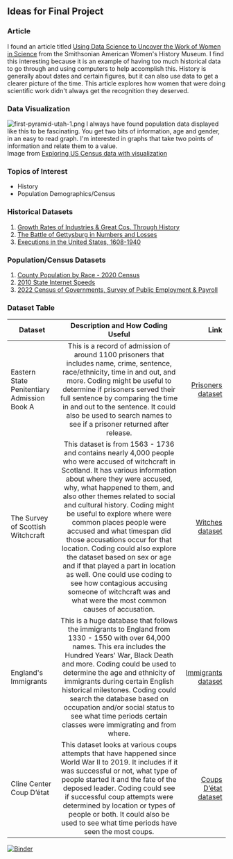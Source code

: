 

## Ideas for Final Project

### Article 
I found an article titled [Using Data Science to Uncover the Work of Women in Science](https://womenshistory.si.edu/blog/using-data-science-uncover-work-women-science) 
from the Smithsonian American Women's History Museum. I find this interesting because it is an example of having too much historical data to go through and using computers
to help accomplish this. History is generally about dates and certain figures, but it can also use data to get a clearer picture of the time. This article explores how women 
that were doing scientific work didn't always get the recognition they deserved.

### Data Visualization
![first-pyramid-utah-1.png](attachment:first-pyramid-utah-1.png "Utah Population Map")
I always have found population data displayed like this to be fascinating. You get two bits of information, age and gender, in an easy to read graph. I'm interested in graphs 
that take two points of information and relate them to a value.    
Image from [Exploring US Census data with visualization](https://walker-data.com/census-r/exploring-us-census-data-with-visualization.html)

### Topics of Interest
+ History
+ Population Demographics/Census

### Historical Datasets
1. [Growth Rates of Industries & Great Cos. Through History](https://data.world/dmikebishop/growth-rates-of-industries-great-cos-through-history)
2. [The Battle of Gettysburg in Numbers and Losses](https://data.world/undsioux88/the-battle-of-gettysburg-in-numbers-and-losses)
3. [Executions in the United States, 1608-1940](https://catalog.data.gov/dataset/executions-in-the-united-states-1608-1940-the-espy-file-summary-data-of-executions-collect-b0564)

### Population/Census Datasets
1. [County Population by Race - 2020 Census](https://data.world/amberthomas/county-population-by-race-2020-census)
2. [2010 State Internet Speeds](https://data.world/chapmanclay/2010-state-internet-speeds)
3. [2022 Census of Governments, Survey of Public Employment & Payroll](https://www.census.gov/data/datasets/2022/econ/apes/2022.html)

### Dataset Table

| Dataset        | Description and How Coding Useful         | Link  |
| ------------- |:-------------:| -----:|
| Eastern State Penitentiary Admission Book A      | This is a record of admission of around 1100 prisoners that includes name, crime, sentence, race/ethnicity, time in and out, and more. Coding might be useful to determine if prisoners served their full sentence by comparing the time in and out to the sentence. It could also be used to search names to see if a prisoner returned after release. | [Prisoners dataset](https://repository.upenn.edu/entities/dataset/9e9c9a7e-c78d-40ba-9541-148b59806870) |
| The Survey of Scottish Witchcraft      | This dataset is from 1563 - 1736 and contains nearly 4,000 people who were accused of witchcraft in Scotland. It has various information about where they were accused, why, what happened to them, and also other themes related to social and cultural history. Coding might be useful to explore where were common places people were accused and what timespan did those accusations occur for that location. Coding could also explore the dataset based on sex or age and if that played a part in location as well. One could use coding to see how contagious accusing someone of witchcraft was and what were the most common causes of accusation.       |   [Witches dataset](https://witches.hca.ed.ac.uk/) |
| England's Immigrants  | This is a huge database that follows the immigrants to England from 1330 - 1550 with over 64,000 names. This era includes the Hundred Years' War, Black Death and more. Coding could be used to determine the age and ethnicity of immigrants during certain English historical milestones. Coding could search the database based on occupation and/or social status to see what time periods certain classes were immigrating and from where.       |    [Immigrants dataset](https://www.englandsimmigrants.com/) |
| Cline Center Coup D’état  | This dataset looks at various coups attempts that have happened since World War II to 2019. It includes if it was successful or not, what type of people started it and the fate of the deposed leader. Coding could see if successful coup attempts were determined by location or types of people or both. It could also be used to see what time periods have seen the most coups.         |    [Coups D’état dataset](https://databank.illinois.edu/datasets/IDB-9651987) |

[![Binder](https://mybinder.org/badge_logo.svg)](https://mybinder.org/v2/gh/andrea-hayes/Final_Project/HEAD)

